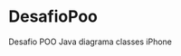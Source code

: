 # DesafioPoo
Desafio POO Java diagrama classes iPhone

<a href="https://github.com/Gabriely-Araujo/DesafioPoo/blob/main/Diagrama%20sem%20nome.jpg"></a>
